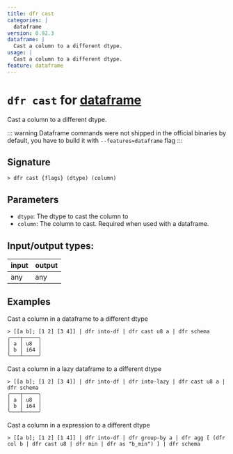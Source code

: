 ```yaml
---
title: dfr cast
categories: |
  dataframe
version: 0.92.3
dataframe: |
  Cast a column to a different dtype.
usage: |
  Cast a column to a different dtype.
feature: dataframe
---
```

<!-- This file is automatically generated. Please edit the command in https://github.com/nushell/nushell instead. -->

# `dfr cast` for [dataframe](/commands/categories/dataframe.md)

<div class='command-title'>Cast a column to a different dtype.</div>

::: warning
Dataframe commands were not shipped in the official binaries by default, you have to build it with `--features=dataframe` flag
:::

## Signature

```> dfr cast {flags} (dtype) (column)```

## Parameters

 -  `dtype`: The dtype to cast the column to
 -  `column`: The column to cast. Required when used with a dataframe.


## Input/output types:

| input | output |
| ----- | ------ |
| any   | any    |

## Examples

Cast a column in a dataframe to a different dtype
```nu
> [[a b]; [1 2] [3 4]] | dfr into-df | dfr cast u8 a | dfr schema
╭───┬─────╮
│ a │ u8  │
│ b │ i64 │
╰───┴─────╯
```

Cast a column in a lazy dataframe to a different dtype
```nu
> [[a b]; [1 2] [3 4]] | dfr into-df | dfr into-lazy | dfr cast u8 a | dfr schema
╭───┬─────╮
│ a │ u8  │
│ b │ i64 │
╰───┴─────╯
```

Cast a column in a expression to a different dtype
```nu
> [[a b]; [1 2] [1 4]] | dfr into-df | dfr group-by a | dfr agg [ (dfr col b | dfr cast u8 | dfr min | dfr as "b_min") ] | dfr schema

```
